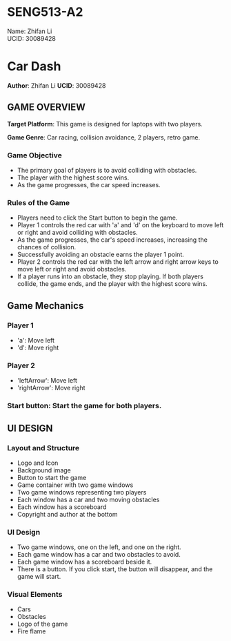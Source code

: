 # SENG513-A2
Name: Zhifan Li  
UCID: 30089428

# Car Dash
**Author**: Zhifan Li
**UCID**: 30089428

## GAME OVERVIEW

**Target Platform**: This game is designed for laptops with two players.

**Game Genre**: Car racing, collision avoidance, 2 players, retro game.

### Game Objective
- The primary goal of players is to avoid colliding with obstacles.
- The player with the highest score wins.
- As the game progresses, the car speed increases.

### Rules of the Game
- Players need to click the Start button to begin the game.
- Player 1 controls the red car with 'a' and 'd' on the keyboard to move left or right and avoid colliding with obstacles.
- As the game progresses, the car's speed increases, increasing the chances of collision.
- Successfully avoiding an obstacle earns the player 1 point.
- Player 2 controls the red car with the left arrow and right arrow keys to move left or right and avoid obstacles.
- If a player runs into an obstacle, they stop playing. If both players collide, the game ends, and the player with the highest score wins.

## Game Mechanics
### Player 1
- 'a': Move left
- 'd': Move right

### Player 2
- 'leftArrow': Move left
- 'rightArrow': Move right

### Start button: Start the game for both players.

## UI DESIGN
### Layout and Structure
- Logo and Icon
- Background image
- Button to start the game
- Game container with two game windows
- Two game windows representing two players
- Each window has a car and two moving obstacles
- Each window has a scoreboard
- Copyright and author at the bottom

### UI Design
- Two game windows, one on the left, and one on the right.
- Each game window has a car and two obstacles to avoid.
- Each game window has a scoreboard beside it.
- There is a button. If you click start, the button will disappear, and the game will start.

### Visual Elements
- Cars
- Obstacles
- Logo of the game
- Fire flame
